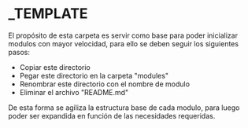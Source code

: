 # \_TEMPLATE

El propósito de esta carpeta es servir como base para poder inicializar modulos con mayor velocidad, para ello se deben seguir los siguientes pasos:

- Copiar este directorio
- Pegar este directorio en la carpeta "modules"
- Renombrar este directorio con el nombre de modulo
- Eliminar el archivo "README.md"

De esta forma se agiliza la estructura base de cada modulo, para luego poder ser expandida en función de las necesidades requeridas.
